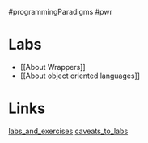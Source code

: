 #programmingParadigms #pwr 

# Labs
- [[About Wrappers]]
- [[About object oriented languages]]

# Links
[labs_and_exercises](https://cs.pwr.edu.pl/gebala/dyd/jpp2024.html)
[caveats_to_labs](https://cs.pwr.edu.pl/swrobel/teaching/jpp24.html)